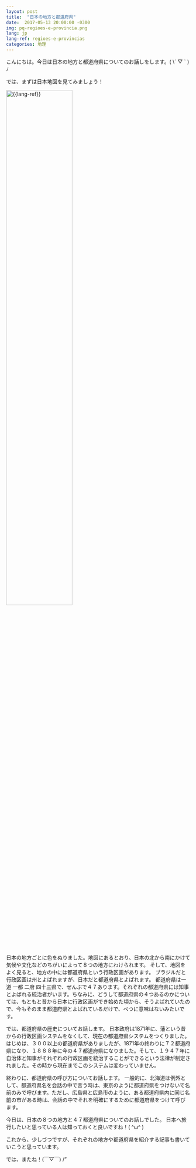 ```yaml
---
layout: post
title:  "日本の地方と都道府県"
date:  2017-05-13 20:00:00 -0300
img: pq-regioes-e-provincia.png
lang: jp
lang-ref: regioes-e-provincias
categories: 地理
---
```


こんにちは。今日は日本の地方と都道府県についてのお話しをします。( \´ ▽ \` )ﾉ

では、まずは日本地図を見てみましょう！

 <img width="60%" src="{{site.baseurl}}/images/regioes-e-provincia.png" alt="{{lang-ref}}" class="imgcenter">

日本の地方ごとに色をぬりました。地図にあるとおり、日本の北から南にかけて気候や文化などのちがいによって８つの地方にわけられます。
そして、地図をよく見ると、地方の中には都道府県という行政区画があります。
ブラジルだと行政区画は州とよばれますが、日本だと都道府県とよばれます。
都道府県は一道 一都 二府 四十三県で、ぜんぶで４７あります。それぞれの都道府県には知事とよばれる統治者がいます。ちなみに、どうして都道府県の４つあるのかについては、もともと昔から日本に行政区画ができ始めた頃から、そうよばれていたので、今もそのまま都道府県とよばれているだけで、べつに意味はないみたいです。

では、都道府県の歴史についてお話します。
日本政府は1871年に、藩という昔からの行政区画システムをなくして、現在の都道府県システムをつくりました。はじめは、３００以上の都道府県がありましたが、1871年の終わりに７２都道府県になり、１８８８年に今の４７都道府県になりました。そして、１９４７年に自治体と知事がそれぞれの行政区画を統治することができるという法律が制定されました。その時から現在までこのシステムは変わっていません。

終わりに、都道府県の呼び方についてお話します。
一般的に、北海道は例外として、都道府県名を会話の中で言う時は、東京のように都道府県をつけないで名前のみで呼びます。ただし、広島県と広島市のように、ある都道府県内に同じ名前の市がある時は、会話の中でそれを明確にするために都道府県をつけて呼びます。

今日は、日本の８つの地方と４７都道府県についてのお話しでした。
日本へ旅行したいと思っている人は知っておくと良いですね！( ^ω^ )

これから、少しづつですが、それぞれの地方や都道府県を紹介する記事も書いていこうと思っています。

では、またね！(￣▽￣) /”
